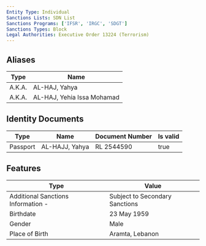 ```yaml
---
Entity Type: Individual
Sanctions Lists: SDN List
Sanctions Programs: ['IFSR', 'IRGC', 'SDGT']
Sanctions Types: Block
Legal Authorities: Executive Order 13224 (Terrorism)
---
```


## Aliases
| Type  | Name      | 
|-------|-----------|
| A.K.A. | AL-HAJ, Yahya |
| A.K.A. | AL-HAJ, Yehia Issa Mohamad |

## Identity Documents
| Type  | Name      | Document Number | Is valid |
|-------|-----------|-----------------|----------|
| Passport | AL-HAJJ, Yahya | RL 2544590 | true |

## Features
| Type  | Value      |
|-------|------------|
| Additional Sanctions Information - | Subject to Secondary Sanctions |
| Birthdate | 23 May 1959 |
| Gender | Male |
| Place of Birth | Aramta, Lebanon |

